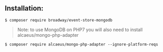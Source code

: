 Installation:
-------------

```
$ composer require broadway/event-store-mongodb
```

> Note: to use MongoDB on PHP7 you will also need to install alcaeus/mongo-php-adapter

```
$ composer require alcaeus/mongo-php-adapter --ignore-platform-reqs
```
